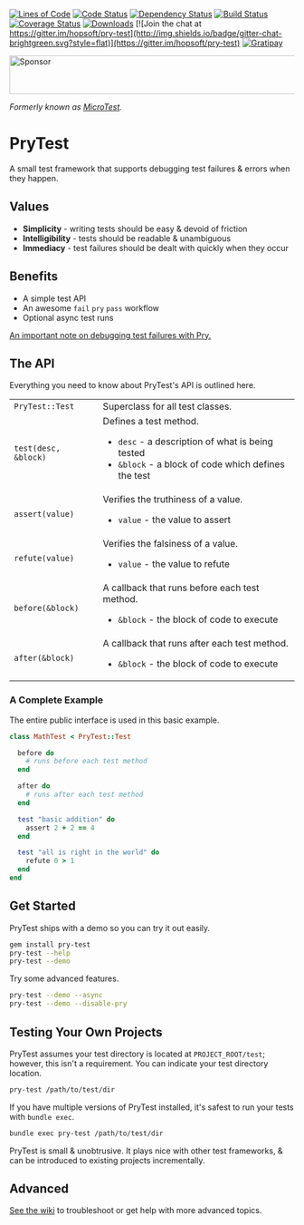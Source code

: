 [![Lines of Code](http://img.shields.io/badge/lines_of_code-438-brightgreen.svg?style=flat)](http://blog.codinghorror.com/the-best-code-is-no-code-at-all/)
[![Code Status](http://img.shields.io/codeclimate/github/hopsoft/pry-test.svg?style=flat)](https://codeclimate.com/github/hopsoft/pry-test)
[![Dependency Status](http://img.shields.io/gemnasium/hopsoft/pry-test.svg?style=flat)](https://gemnasium.com/hopsoft/pry-test)
[![Build Status](http://img.shields.io/travis/hopsoft/pry-test.svg?style=flat)](https://travis-ci.org/hopsoft/pry-test)
[![Coverage Status](https://img.shields.io/coveralls/hopsoft/pry-test.svg?style=flat)](https://coveralls.io/r/hopsoft/pry-test?branch=master)
[![Downloads](http://img.shields.io/gem/dt/pry-test.svg?style=flat)](http://rubygems.org/gems/pry-test)
[![Join the chat at https://gitter.im/hopsoft/pry-test](http://img.shields.io/badge/gitter-chat-brightgreen.svg?style=flat)](https://gitter.im/hopsoft/pry-test)
[![Gratipay](http://img.shields.io/badge/gratipay-contribute-009bef.svg?style=flat)](https://gratipay.com/hopsoft/)

<a rel="nofollow" href="https://app.codesponsor.io/link/QMSjMHrtPhvfmCnk5Hbikhhr/hopsoft/pry-test"><img src="https://app.codesponsor.io/embed/QMSjMHrtPhvfmCnk5Hbikhhr/hopsoft/pry-test.svg" style="width: 888px; height: 68px;" alt="Sponsor" /></a>

_Formerly known as [MicroTest](https://rubygems.org/gems/micro_test)._

# PryTest

A small test framework that supports debugging test failures & errors when they happen.

## Values

* __Simplicity__ - writing tests should be easy & devoid of friction
* __Intelligibility__ - tests should be readable & unambiguous
* __Immediacy__ - test failures should be dealt with quickly when they occur

## Benefits

* A simple test API
* An awesome `fail` `pry` `pass` workflow
* Optional async test runs

[An important note on debugging test failures with Pry.](https://github.com/hopsoft/pry-test/wiki/Debug-Test-Failures-with-Pry#gemfile-considerations)

## The API

Everything you need to know about PryTest's API is outlined here.

<table>
  <tr>
    <td><code>PryTest::Test</code></td>
    <td>Superclass for all test classes.</td>
  </tr>
  <tr>
    <td><code>test(desc, &block)</code></td>
    <td>
      Defines a test method.
      <ul>
        <li><code>desc</code> - a description of what is being tested</li>
        <li><code>&block</code> - a block of code which defines the test</li>
      </ul>
    </td>
  </tr>
  <tr>
    <td><code>assert(value)</code></td>
    <td>
      Verifies the truthiness of a value.
      <ul>
        <li><code>value</code> - the value to assert</li>
      </ul>
    </td>
  </tr>
  <tr>
    <td><code>refute(value)</code></td>
    <td>
      Verifies the falsiness of a value.
      <ul>
        <li><code>value</code> - the value to refute</li>
      </ul>
    </td>
  </tr>
  <tr>
    <td><code>before(&block)</code></td>
    <td>
      A callback that runs before each test method.
      <ul>
        <li><code>&block</code> - the block of code to execute</li>
      </ul>
    </td>
  </tr>
  <tr>
    <td><code>after(&block)</code></td>
    <td>
      A callback that runs after each test method.
      <ul>
        <li><code>&block</code> - the block of code to execute</li>
      </ul>
    </td>
  </tr>
</table>

### A Complete Example

The entire public interface is used in this basic example.

```ruby
class MathTest < PryTest::Test

  before do
    # runs before each test method
  end

  after do
    # runs after each test method
  end

  test "basic addition" do
    assert 2 + 2 == 4
  end

  test "all is right in the world" do
    refute 0 > 1
  end
end
```

## Get Started

PryTest ships with a demo so you can try it out easily.

```sh
gem install pry-test
pry-test --help
pry-test --demo
```

Try some advanced features.

```sh
pry-test --demo --async
pry-test --demo --disable-pry
```

## Testing Your Own Projects

PryTest assumes your test directory is located at `PROJECT_ROOT/test`;
however, this isn't a requirement. You can indicate your test directory location.

```sh
pry-test /path/to/test/dir
```

If you have multiple versions of PryTest installed,
it's safest to run your tests with `bundle exec`.

```sh
bundle exec pry-test /path/to/test/dir
```

PryTest is small & unobtrusive.
It plays nice with other test frameworks, & can be introduced to existing projects incrementally.

## Advanced

[See the wiki](https://github.com/hopsoft/pry-test/wiki)
to troubleshoot or get help with more advanced topics.
